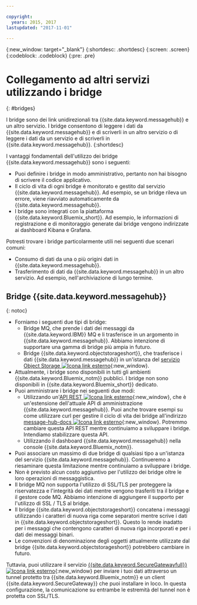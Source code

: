 ```yaml
---

copyright:
  years: 2015, 2017
lastupdated: "2017-11-01"

---
```


{:new_window: target="_blank"}
{:shortdesc: .shortdesc}
{:screen: .screen}
{:codeblock: .codeblock}
{:pre: .pre}

# Collegamento ad altri servizi utilizzando i bridge
{: #bridges}

I bridge sono dei link unidirezionali tra {{site.data.keyword.messagehub}} e un altro servizio. I bridge consentono
di leggere i dati da {{site.data.keyword.messagehub}} e di scriverli in
un altro servizio o di leggere i dati da un servizio e di scriverli in {{site.data.keyword.messagehub}}. 
{:shortdesc}

I vantaggi fondamentali dell'utilizzo dei bridge {{site.data.keyword.messagehub}} sono i seguenti:  

* Puoi definire i bridge in modo amministrativo, pertanto non hai bisogno di scrivere il codice applicativo.
* Il ciclo di vita di ogni bridge è monitorato e gestito dal servizio {{site.data.keyword.messagehub}}. Ad esempio, se un bridge rileva un errore, viene riavviato automaticamente da {{site.data.keyword.messagehub}}.
* I bridge sono integrati con la piattaforma {{site.data.keyword.Bluemix_short}}. Ad esempio, le informazioni di registrazione e di monitoraggio generate dai bridge vengono indirizzate ai dashboard Kibana e Grafana.

Potresti trovare i bridge particolarmente utili nei seguenti due scenari comuni:

* Consumo di dati da una o più origini dati in {{site.data.keyword.messagehub}}.
* Trasferimento di dati da {{site.data.keyword.messagehub}} in un altro servizio. Ad esempio, nell'archiviazione di lungo termine.

## Bridge {{site.data.keyword.messagehub}}
{: notoc}

* Forniamo i seguenti due tipi di bridge: 
  - Bridge MQ, che prende i dati dei messaggi da {{site.data.keyword.IBM}} MQ e li trasferisce in un argomento in {{site.data.keyword.messagehub}}. Abbiamo intenzione di supportare una gamma di bridge più ampia in futuro.
  - Bridge {{site.data.keyword.objectstorageshort}}, che trasferisce i dati {{site.data.keyword.messagehub}} in un'istanza del [servizio Object Storage ![Icona link esterno](../../icons/launch-glyph.svg "Icona link esterno")](/docs/services/ObjectStorage/index.html){:new_window}.
* Attualmente, i bridge sono disponibili in tutti gli ambienti {{site.data.keyword.Bluemix_notm}} pubblici. I bridge non sono disponibili in {{site.data.keyword.Bluemix_short}} dedicato.
* Puoi amministrare i bridge nei seguenti due modi:
  - Utilizzando un'[API REST ![Icona link esterno](../../icons/launch-glyph.svg "Icona link esterno")](https://github.com/ibm-messaging/message-hub-docs){:new_window}, che è un'estensione dell'attuale API di amministrazione {{site.data.keyword.messagehub}}. Puoi anche trovare esempi su come utilizzare curl per gestire il ciclo di vita dei bridge all'indirizzo [message-hub-docs ![Icona link esterno](../../icons/launch-glyph.svg "Icona link esterno")](https://github.com/ibm-messaging/message-hub-docs){:new_window}. Potremmo cambiare questa API REST mentre continuiamo a sviluppare i bridge. Intendiamo stabilizzare questa API.
  - Utilizzando il dashboard {{site.data.keyword.messagehub}} nella console {{site.data.keyword.Bluemix_notm}}.
* Puoi associare un massimo di due bridge di qualsiasi tipo a un'istanza del servizio {{site.data.keyword.messagehub}}. Continueremo a riesaminare questa limitazione mentre continuiamo a sviluppare i bridge.
* Non è previsto alcun costo aggiuntivo per l'utilizzo dei bridge oltre le loro operazioni di messaggistica.
* Il bridge MQ non supporta l'utilizzo di SSL/TLS per proteggere la riservatezza e l'integrità dei dati mentre vengono trasferiti tra il bridge e il gestore code MQ. Abbiamo intenzione di aggiungere il supporto per l'utilizzo di SSL / TLS al bridge. 
* Il bridge {{site.data.keyword.objectstorageshort}} concatena i messaggi utilizzando i caratteri di nuova riga come separatori mentre scrive i dati in {{site.data.keyword.objectstorageshort}}. Questo lo rende inadatto per i messaggi che contengono caratteri di nuova riga incorporati e per i dati dei messaggi binari.
* Le convenzioni di denominazione degli oggetti attualmente utilizzate dal bridge {{site.data.keyword.objectstorageshort}} potrebbero cambiare in futuro.

Tuttavia, puoi utilizzare il servizio [{{site.data.keyword.SecureGatewayfull}} ![Icona link esterno](../../icons/launch-glyph.svg "Icona link esterno")](/docs/services/SecureGateway/secure_gateway.html){:new_window} per inviare i tuoi dati
attraverso un tunnel protetto tra {{site.data.keyword.Bluemix_notm}}
e un client {{site.data.keyword.SecureGateway}} che puoi installare
in loco. In questa configurazione, la comunicazione su entrambe le estremità del tunnel non è
protetta con SSL/TLS.
